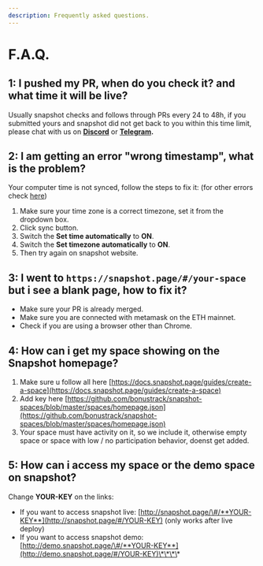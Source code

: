 ```yaml
---
description: Frequently asked questions.
---
```


# F.A.Q.

## **1: I pushed my PR, when do you check it? and what time it will be live?**

Usually snapshot checks and follows through PRs every 24 to 48h, if you submitted yours and snapshot did not get back to you within this time limit, please chat with us on [**Discord**](https://discord.gg/dDbNGZe) or [**Telegram**](https://t.me/snapshotlabs)**.**

## **2: I am getting an error "wrong timestamp", what is the problem?**

Your computer time is not synced, follow the steps to fix it: \(for other errors check [here](guides/error-messages.md)\)

1. Make sure your time zone is a correct timezone, set it from the dropdown box.
2. Click sync button.
3. Switch the **Set time automatically** to **ON**.
4. Switch the **Set timezone automatically** to **ON**.
5. Then try again on snapshot website.

## **3: I went to** `https://snapshot.page/#/your-space` **but i see a blank page, how to fix it?**

* Make sure your PR is already merged.
* Make sure you are connected with metamask on the ETH mainnet.
* Check if you are using a browser other than Chrome. 

## **4: How can i get my space showing on the Snapshot homepage?**

1. Make sure u follow all here [https://docs.snapshot.page/guides/create-a-space](https://docs.snapshot.page/guides/create-a-space)
2. Add key here [https://github.com/bonustrack/snapshot-spaces/blob/master/spaces/homepage.json](https://github.com/bonustrack/snapshot-spaces/blob/master/spaces/homepage.json)
3. Your space must have activity on it, so we include it, otherwise empty space or space with low / no participation behavior, doenst get added.

## **5: How can i access my space or the demo space on snapshot?**

Change **YOUR-KEY** on the links:

* If you want to access snapshot live: [http://snapshot.page/\#/**YOUR-KEY**](http://snapshot.page/#/YOUR-KEY) \(only works after live deploy\)
* If you want to access snapshot demo: [http://demo.snapshot.page/\#/**YOUR-KEY**](http://demo.snapshot.page/#/YOUR-KEY)\*\*\*\*



